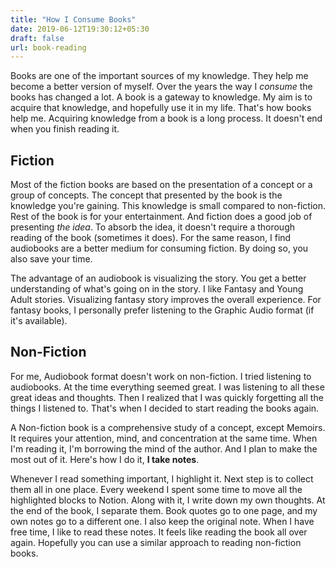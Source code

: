 ```yaml
---
title: "How I Consume Books"
date: 2019-06-12T19:30:12+05:30
draft: false
url: book-reading
---
```


Books are one of the important sources of my knowledge. They help me become a better version of myself. Over the years the way I *consume* the books has changed a lot. A book is a gateway to knowledge. My aim is to acquire that knowledge, and hopefully use it in my life. That's how books help me. Acquiring knowledge from a book is a long process. It doesn't end when you finish reading it.

## Fiction

Most of the fiction books are based on the presentation of a concept or a group of concepts. The concept that presented by the book is the knowledge you're gaining. This knowledge is small compared to non-fiction. Rest of the book is for your entertainment. And fiction does a good job of presenting *the idea*. To absorb the idea, it doesn't require a thorough reading of the book (sometimes it does). For the same reason, I find audiobooks are a better medium for consuming fiction. By doing so, you also save your time.

The advantage of an audiobook is visualizing the story. You get a better understanding of what's going on in the story. I like Fantasy and Young Adult stories. Visualizing fantasy story improves the overall experience. For fantasy books, I personally prefer listening to the Graphic Audio format (if it's available).

## Non-Fiction

For me, Audiobook format doesn't work on non-fiction. I tried listening to audiobooks. At the time everything seemed great. I was listening to all these great ideas and thoughts. Then I realized that I was quickly forgetting all the things I listened to. That's when I decided to start reading the books again.

A Non-fiction book is a comprehensive study of a concept, except Memoirs. It requires your attention, mind, and concentration at the same time. When I'm reading it, I'm borrowing the mind of the author. And I plan to make the most out of it. Here's how I do it, **I take notes**.

Whenever I read something important, I highlight it. Next step is to collect them all in one place. Every weekend I spent some time to move all the highlighted blocks to Notion. Along with it, I write down my own thoughts. At the end of the book, I separate them. Book quotes go to one page, and my own notes go to a different one. I also keep the original note. When I have free time, I like to read these notes. It feels like reading the book all over again. Hopefully you can use a similar approach to reading non-fiction books.
